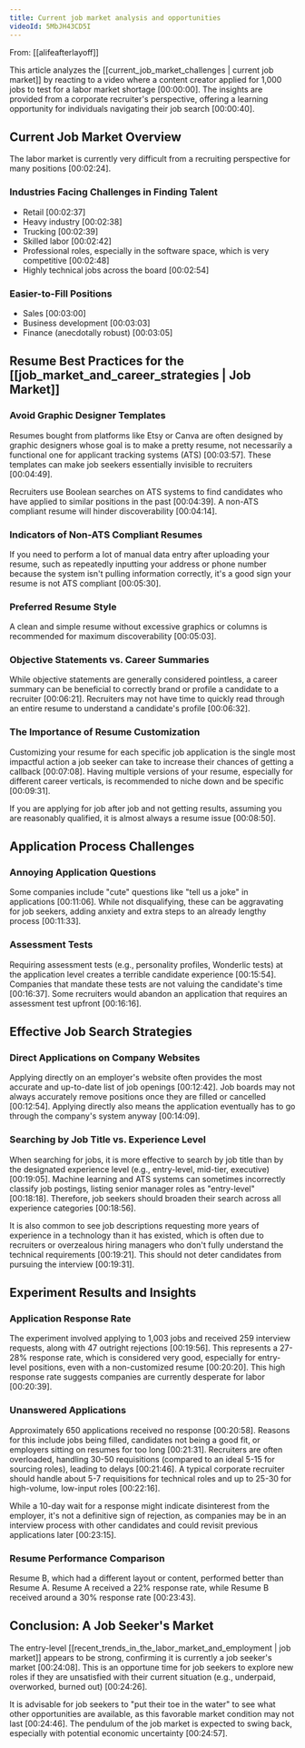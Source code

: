 ```yaml
---
title: Current job market analysis and opportunities
videoId: 5MbJH43CD5I
---
```


From: [[alifeafterlayoff]] <br/> 

This article analyzes the [[current_job_market_challenges | current job market]] by reacting to a video where a content creator applied for 1,000 jobs to test for a labor market shortage <a class="yt-timestamp" data-t="00:00:00">[00:00:00]</a>. The insights are provided from a corporate recruiter's perspective, offering a learning opportunity for individuals navigating their job search <a class="yt-timestamp" data-t="00:00:40">[00:00:40]</a>.

## Current Job Market Overview

The labor market is currently very difficult from a recruiting perspective for many positions <a class="yt-timestamp" data-t="00:02:24">[00:02:24]</a>.

### Industries Facing Challenges in Finding Talent
*   Retail <a class="yt-timestamp" data-t="00:02:37">[00:02:37]</a>
*   Heavy industry <a class="yt-timestamp" data-t="00:02:38">[00:02:38]</a>
*   Trucking <a class="yt-timestamp" data-t="00:02:39">[00:02:39]</a>
*   Skilled labor <a class="yt-timestamp" data-t="00:02:42">[00:02:42]</a>
*   Professional roles, especially in the software space, which is very competitive <a class="yt-timestamp" data-t="00:02:48">[00:02:48]</a>
*   Highly technical jobs across the board <a class="yt-timestamp" data-t="00:02:54">[00:02:54]</a>

### Easier-to-Fill Positions
*   Sales <a class="yt-timestamp" data-t="00:03:00">[00:03:00]</a>
*   Business development <a class="yt-timestamp" data-t="00:03:03">[00:03:03]</a>
*   Finance (anecdotally robust) <a class="yt-timestamp" data-t="00:03:05">[00:03:05]</a>

## Resume Best Practices for the [[job_market_and_career_strategies | Job Market]]

### Avoid Graphic Designer Templates
Resumes bought from platforms like Etsy or Canva are often designed by graphic designers whose goal is to make a pretty resume, not necessarily a functional one for applicant tracking systems (ATS) <a class="yt-timestamp" data-t="00:03:57">[00:03:57]</a>. These templates can make job seekers essentially invisible to recruiters <a class="yt-timestamp" data-t="00:04:49">[00:04:49]</a>.

Recruiters use Boolean searches on ATS systems to find candidates who have applied to similar positions in the past <a class="yt-timestamp" data-t="00:04:39">[00:04:39]</a>. A non-ATS compliant resume will hinder discoverability <a class="yt-timestamp" data-t="00:04:14">[00:04:14]</a>.

### Indicators of Non-ATS Compliant Resumes
If you need to perform a lot of manual data entry after uploading your resume, such as repeatedly inputting your address or phone number because the system isn't pulling information correctly, it's a good sign your resume is not ATS compliant <a class="yt-timestamp" data-t="00:05:30">[00:05:30]</a>.

### Preferred Resume Style
A clean and simple resume without excessive graphics or columns is recommended for maximum discoverability <a class="yt-timestamp" data-t="00:05:03">[00:05:03]</a>.

### Objective Statements vs. Career Summaries
While objective statements are generally considered pointless, a career summary can be beneficial to correctly brand or profile a candidate to a recruiter <a class="yt-timestamp" data-t="00:06:21">[00:06:21]</a>. Recruiters may not have time to quickly read through an entire resume to understand a candidate's profile <a class="yt-timestamp" data-t="00:06:32">[00:06:32]</a>.

### The Importance of Resume Customization
Customizing your resume for each specific job application is the single most impactful action a job seeker can take to increase their chances of getting a callback <a class="yt-timestamp" data-t="00:07:08">[00:07:08]</a>. Having multiple versions of your resume, especially for different career verticals, is recommended to niche down and be specific <a class="yt-timestamp" data-t="00:09:31">[00:09:31]</a>.

If you are applying for job after job and not getting results, assuming you are reasonably qualified, it is almost always a resume issue <a class="yt-timestamp" data-t="00:08:50">[00:08:50]</a>.

## Application Process Challenges

### Annoying Application Questions
Some companies include "cute" questions like "tell us a joke" in applications <a class="yt-timestamp" data-t="00:11:06">[00:11:06]</a>. While not disqualifying, these can be aggravating for job seekers, adding anxiety and extra steps to an already lengthy process <a class="yt-timestamp" data-t="00:11:33">[00:11:33]</a>.

### Assessment Tests
Requiring assessment tests (e.g., personality profiles, Wonderlic tests) at the application level creates a terrible candidate experience <a class="yt-timestamp" data-t="00:15:54">[00:15:54]</a>. Companies that mandate these tests are not valuing the candidate's time <a class="yt-timestamp" data-t="00:16:37">[00:16:37]</a>. Some recruiters would abandon an application that requires an assessment test upfront <a class="yt-timestamp" data-t="00:16:16">[00:16:16]</a>.

## Effective Job Search Strategies

### Direct Applications on Company Websites
Applying directly on an employer's website often provides the most accurate and up-to-date list of job openings <a class="yt-timestamp" data-t="00:12:42">[00:12:42]</a>. Job boards may not always accurately remove positions once they are filled or cancelled <a class="yt-timestamp" data-t="00:12:54">[00:12:54]</a>. Applying directly also means the application eventually has to go through the company's system anyway <a class="yt-timestamp" data-t="00:14:09">[00:14:09]</a>.

### Searching by Job Title vs. Experience Level
When searching for jobs, it is more effective to search by job title than by the designated experience level (e.g., entry-level, mid-tier, executive) <a class="yt-timestamp" data-t="00:19:05">[00:19:05]</a>. Machine learning and ATS systems can sometimes incorrectly classify job postings, listing senior manager roles as "entry-level" <a class="yt-timestamp" data-t="00:18:18">[00:18:18]</a>. Therefore, job seekers should broaden their search across all experience categories <a class="yt-timestamp" data-t="00:18:56">[00:18:56]</a>.

It is also common to see job descriptions requesting more years of experience in a technology than it has existed, which is often due to recruiters or overzealous hiring managers who don't fully understand the technical requirements <a class="yt-timestamp" data-t="00:19:21">[00:19:21]</a>. This should not deter candidates from pursuing the interview <a class="yt-timestamp" data-t="00:19:31">[00:19:31]</a>.

## Experiment Results and Insights

### Application Response Rate
The experiment involved applying to 1,003 jobs and received 259 interview requests, along with 47 outright rejections <a class="yt-timestamp" data-t="00:19:56">[00:19:56]</a>. This represents a 27-28% response rate, which is considered very good, especially for entry-level positions, even with a non-customized resume <a class="yt-timestamp" data-t="00:20:20">[00:20:20]</a>. This high response rate suggests companies are currently desperate for labor <a class="yt-timestamp" data-t="00:20:39">[00:20:39]</a>.

### Unanswered Applications
Approximately 650 applications received no response <a class="yt-timestamp" data-t="00:20:58">[00:20:58]</a>. Reasons for this include jobs being filled, candidates not being a good fit, or employers sitting on resumes for too long <a class="yt-timestamp" data-t="00:21:31">[00:21:31]</a>. Recruiters are often overloaded, handling 30-50 requisitions (compared to an ideal 5-15 for sourcing roles), leading to delays <a class="yt-timestamp" data-t="00:21:46">[00:21:46]</a>. A typical corporate recruiter should handle about 5-7 requisitions for technical roles and up to 25-30 for high-volume, low-input roles <a class="yt-timestamp" data-t="00:22:16">[00:22:16]</a>.

While a 10-day wait for a response might indicate disinterest from the employer, it's not a definitive sign of rejection, as companies may be in an interview process with other candidates and could revisit previous applications later <a class="yt-timestamp" data-t="00:23:15">[00:23:15]</a>.

### Resume Performance Comparison
Resume B, which had a different layout or content, performed better than Resume A. Resume A received a 22% response rate, while Resume B received around a 30% response rate <a class="yt-timestamp" data-t="00:23:43">[00:23:43]</a>.

## Conclusion: A Job Seeker's Market

The entry-level [[recent_trends_in_the_labor_market_and_employment | job market]] appears to be strong, confirming it is currently a job seeker's market <a class="yt-timestamp" data-t="00:24:08">[00:24:08]</a>. This is an opportune time for job seekers to explore new roles if they are unsatisfied with their current situation (e.g., underpaid, overworked, burned out) <a class="yt-timestamp" data-t="00:24:26">[00:24:26]</a>.

It is advisable for job seekers to "put their toe in the water" to see what other opportunities are available, as this favorable market condition may not last <a class="yt-timestamp" data-t="00:24:46">[00:24:46]</a>. The pendulum of the job market is expected to swing back, especially with potential economic uncertainty <a class="yt-timestamp" data-t="00:24:57">[00:24:57]</a>.